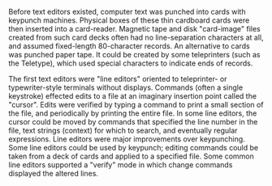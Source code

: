 Before text editors existed, computer text was punched into cards with keypunch machines. Physical boxes of these thin cardboard cards were then inserted into a card-reader. Magnetic tape and disk "card-image" files created from such card decks often had no line-separation characters at all, and assumed fixed-length 80-character records. An alternative to cards was punched paper tape. It could be created by some teleprinters (such as the Teletype), which used special characters to indicate ends of records.

The first text editors were "line editors" oriented to teleprinter- or typewriter-style terminals without displays. Commands (often a single keystroke) effected edits to a file at an imaginary insertion point called the "cursor". Edits were verified by typing a command to print a small section of the file, and periodically by printing the entire file. In some line editors, the cursor could be moved by commands that specified the line number in the file, text strings (context) for which to search, and eventually regular expressions. Line editors were major improvements over keypunching. Some line editors could be used by keypunch; editing commands could be taken from a deck of cards and applied to a specified file. Some common line editors supported a "verify" mode in which change commands displayed the altered lines.
